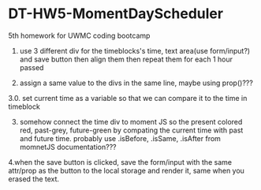 # DT-HW5-MomentDayScheduler
5th homework for UWMC coding bootcamp

1. use 3 different div for the timeblocks's time, text area(use form/input?) and save button then align them then repeat them for each 1 hour passed

2. assign a same value to the divs in the same line, maybe using prop()???

3.0. set current time as a variable so that we can compare it to the time in timeblock

3. somehow connect the time div to moment JS so the present colored red, past-grey, future-green by compating the current time with past and future time. probably use .isBefore, .isSame, .isAfter from momnetJS documentation???

4.when the save button is clicked, save the form/input with the same attr/prop as the button to the local storage and render it, same when you erased the text.
